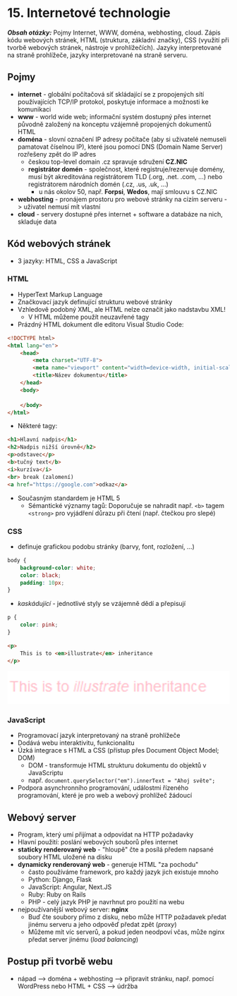 # 15. Internetové technologie

***Obsah otázky:*** Pojmy Internet, WWW, doména, webhosting, cloud. Zápis kódu webových stránek, HTML (struktura, základní značky), CSS (využití při tvorbě webových stránek, nástroje v prohlížečích). Jazyky interpretované na straně prohlížeče, jazyky interpretované na straně serveru.

## Pojmy
- **internet** - globální počítačová síť skládající se z propojených sítí používajících TCP/IP protokol, poskytuje informace a možnosti ke komunikaci
- **www** - world wide web; informační systém dostupný přes internet původně založený na konceptu vzájemně propojených dokumentů HTML
- **doména** - slovní označení IP adresy počítače (aby si uživatelé nemuseli pamatovat číselnou IP), které jsou pomocí DNS (Domain Name Server) rozřešeny zpět do IP adres
	- českou top-level domain .cz spravuje sdružení **CZ.NIC**
	- **registrátor domén** - společnost, které registruje/rezervuje domény, musí být akreditována registrátorem TLD (.org, .net. .com, ...) nebo registrátorem národních domén (.cz, .us, .uk, ...)
		- u nás okolov 50, např. **Forpsi**, **Wedos**, mají smlouvu s CZ.NIC
- **webhosting** - pronájem prostoru pro webové stránky na cizím serveru -> uživatel nemusí mít vlastní
- **cloud** - servery dostupné přes internet + software a databáze na nich, skladuje data

## Kód webových stránek
- 3 jazyky: HTML, CSS a JavaScript

### HTML
- HyperText Markup Language
- Značkovací jazyk definující strukturu webové stránky
- Vzhledově podobný XML, ale HTML nelze označit jako nadstavbu XML!
	- V HTML můžeme použít neuzavřené tagy
- Prázdný HTML dokument dle editoru Visual Studio Code:
```html
<!DOCTYPE html>
<html lang="en">
	<head>
		<meta charset="UTF-8">
		<meta name="viewport" content="width=device-width, initial-scale=1.0">
		<title>Název dokumentu</title>
	</head>
	<body>
		
	</body>
</html>
```
- Některé tagy:
```html
<h1>Hlavní nadpis</h1>
<h2>Nadpis nižší úrovně</h2>
<p>odstavec</p>
<b>tučný text</b>
<i>kurzíva</i>
<br> break (zalomení)
<a href="https://google.com">odkaz</a>
```
- Současným standardem je HTML 5
	- Sémantické významy tagů: Doporučuje se nahradit např. `<b>` tagem `<strong>` pro vyjádření důrazu při čtení (např. čtečkou pro slepé)

### CSS
- definuje grafickou podobu stránky (barvy, font, rozložení, ...)
```css
body {
	background-color: white;
	color: black;
	padding: 10px;
}
```
- *kaskádující* - jednotlivé styly se vzájemně dědí a přepisují
```css
p {
	color: pink;
}
```
```html
<p>
	This is to <em>illustrate</em> inheritance
</p>
```
![](res/15_CSSInheritance.png)

### JavaScript
- Programovací jazyk interpretovaný na straně prohlížeče
- Dodává webu interaktivitu, funkcionalitu
- Úzká integrace s HTML a CSS (přístup přes Document Object Model; DOM)
	- DOM - transformuje HTML strukturu dokumentu do objektů v JavaScriptu
	- např. `document.querySelector("em").innerText = "Ahoj světe";` 
- Podpora asynchronního programování, událostmi řízeného programování, které je pro web a webový prohlížeč žádoucí

## Webový server
- Program, který umí přijímat a odpovídat na HTTP požadavky
- Hlavní použití: poslání webových souborů přes internet
- **staticky renderovaný web** - "hloupě" čte a posílá předem napsané soubory HTML uložené na disku
- **dynamicky renderovaný web** - generuje HTML "za pochodu"
	- často používáme framework, pro každý jazyk jich existuje mnoho
	- Python: Django, Flask
	- JavaScript: Angular, Next.JS
	- Ruby: Ruby on Rails
	- PHP - celý jazyk PHP je navrhnut pro použití na webu
- nejpoužívanější webový server: **nginx**
	- Buď čte soubory přímo z disku, nebo může HTTP požadavek předat jinému serveru a jeho odpověď předat zpět (*proxy*)
	- Můžeme mít víc serverů, a pokud jeden neodpoví včas, může nginx předat server jinému (*load balancing*)

## Postup při tvorbě webu
- nápad --> doména + webhosting --> připravit stránku, např. pomocí WordPress nebo HTML + CSS --> údržba